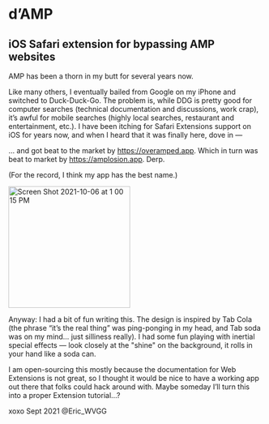 # d’AMP
## iOS Safari extension for bypassing AMP websites

AMP has been a thorn in my butt for several years now. 

Like many others, I eventually bailed from Google on my iPhone and switched to Duck-Duck-Go. The problem is, while DDG is pretty good for computer searches (technical documentation and discussions, work crap), it’s awful for mobile searches (highly local searches, restaurant and entertainment, etc.). I have been itching for Safari Extensions support on iOS for years now, and when I heard that it was finally here, dove in —

… and got beat to the market by https://overamped.app. Which in turn was beat to market by https://amplosion.app. Derp.

(For the record, I think my app has the best name.)

<img width="240" alt="Screen Shot 2021-10-06 at 1 00 15 PM" src="https://user-images.githubusercontent.com/617762/136250240-3ed9ce78-7dd3-45dc-8478-31933576f167.PNG">

Anyway: I had a bit of fun writing this. The design is inspired by Tab Cola (the phrase “it’s the real thing” was ping-ponging in my head, and Tab soda was on my mind… just silliness really). I had some fun playing with inertial special effects — look closely at the "shine" on the background, it rolls in your hand like a soda can.

I am open-sourcing this mostly because the documentation for Web Extensions is not great, so I thought it would be nice to have a working app out there that folks could hack around with. Maybe someday I’ll turn this into a proper Extension tutorial…?

xoxo Sept 2021 @Eric_WVGG
